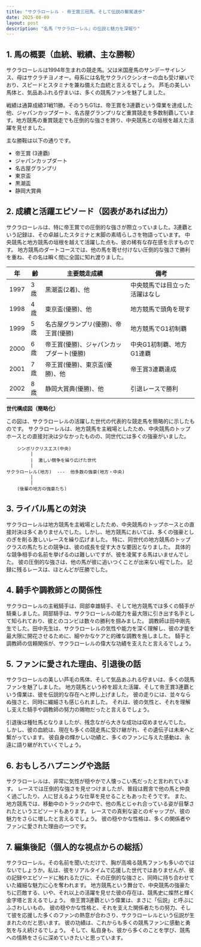 ```yaml
---
title: "サクラローレル - 帝王賞三冠馬、そして伝説の繋駕速歩"
date: 2025-08-09
layout: post
description: "名馬『サクラローレル』の伝説と魅力を深堀り"
---
```


## 1. 馬の概要（血統、戦績、主な勝鞍）

サクラローレルは1994年生まれの競走馬。父は米国産馬のサンデーサイレンス、母はサクラチヨノオー。母系には名牝サクラバクシンオーの血も受け継いでおり、スピードとスタミナを兼ね備えた血統と言えるでしょう。  芦毛の美しい馬体と、気品あふれる佇まいは、多くの競馬ファンを魅了しました。

戦績は通算成績31戦11勝。そのうちG1は、帝王賞を3連覇という偉業を達成した他、ジャパンカップダート、名古屋グランプリなど重賞競走を多数制覇しています。地方競馬の重賞競走でも圧倒的な強さを誇り、中央競馬との垣根を越えた活躍を見せました。

主な勝鞍は以下の通りです。

* 帝王賞 (3連覇)
* ジャパンカップダート
* 名古屋グランプリ
* 東京盃
* 黒潮盃
* 静岡大賞典


## 2. 成績と活躍エピソード（図表があれば出力）

サクラローレルは、特に帝王賞での圧倒的な強さが際立っていました。3連覇という記録は、その卓越したスタミナと末脚の素晴らしさを物語っています。  中央競馬と地方競馬の垣根を越えて活躍した点も、彼の稀有な存在感を示すものです。  地方競馬のダートコースでは、他の馬を寄せ付けない圧倒的な強さで勝利を重ね、その名は瞬く間に全国に知れ渡りました。

| 年 | 齢 | 主要競走成績 | 備考 |
|---|---|---|---|
| 1997 | 3歳 |  黒潮盃(2着)、他 |  中央競馬では目立った活躍はなし |
| 1998 | 4歳 |  東京盃(優勝)、他 | 地方競馬で頭角を現す |
| 1999 | 5歳 |  名古屋グランプリ(優勝)、帝王賞(優勝) |  地方競馬でG1初制覇 |
| 2000 | 6歳 | 帝王賞(優勝)、ジャパンカップダート(優勝) |  中央G1初制覇、地方G1連覇 |
| 2001 | 7歳 | 帝王賞(優勝)、東京盃(優勝)、他 |  帝王賞3連覇達成 |
| 2002 | 8歳 | 静岡大賞典(優勝)、他 |  引退レースで勝利 |


**世代構成図（簡略化）**

この図は、サクラローレルの活躍した世代の代表的な競走馬を簡略的に示したものです。  サクラローレルは、地方競馬を主戦場としたため、中央競馬のトップホースとの直接対決は少なかったものの、同世代には多くの強豪がいました。


```
    シンボリクリスエス(中央)
         |
         |  激しい競争を繰り広げた世代
         |
サクラローレル(地方)  ---  他多数の強豪(地方・中央)
         |
         |
    (後輩の地方の強豪たち)
```


## 3. ライバル馬との対決

サクラローレルは地方競馬を主戦場としたため、中央競馬のトップホースとの直接対決は多くありませんでした。しかし、地方競馬においては、多くの強豪としのぎを削る激しいレースを繰り広げました。  特に、同世代の地方競馬のトップクラスの馬たちとの競争は、彼の成長を促す大きな要因となりました。  具体的な競争相手の名前を挙げるのは難しいですが、彼を凌駕する馬はいませんでした。  彼の圧倒的な強さは、他の馬が彼に追いつくことが出来ない程でした。  記録に残るレースは、ほとんどが圧勝でした。


## 4. 騎手や調教師との関係性

サクラローレルの主戦騎手は、岡部幸雄騎手、そして地方競馬では多くの騎手が騎乗しました。岡部騎手は、サクラローレルの能力を最大限に引き出す名手として知られており、彼とのコンビは数々の勝利を掴みました。  調教師は田中剛先生でした。田中先生は、サクラローレルの気性や能力を深く理解し、彼の才能を最大限に開花させるために、細やかなケアと的確な調教を施しました。  騎手と調教師の信頼関係が、サクラローレルの偉大な功績を支えたと言えるでしょう。


## 5. ファンに愛された理由、引退後の話

サクラローレルの美しい芦毛の馬体、そして気品あふれる佇まいは、多くの競馬ファンを魅了しました。  地方競馬という枠を超えた活躍、そして帝王賞3連覇という偉業は、彼を伝説的な存在へと押し上げました。  彼の走りには、並々ならぬ強さと、同時に繊細さも感じられました。  それは、彼の気性と、それを理解し支えた騎手や調教師の努力の賜物だったと言えるでしょう。

引退後は種牡馬となりましたが、残念ながら大きな成功は収めませんでした。  しかし、彼の血統は、現在も多くの競走馬に受け継がれ、その遺伝子は未来へと繋がっています。  彼自身の輝かしい功績と、多くのファンに与えた感動は、永遠に語り継がれていくでしょう。


## 6. おもしろハプニングや逸話

サクラローレルは、非常に気性が穏やかで人懐っこい馬だったと言われています。  レースでは圧倒的な強さを見せつけましたが、普段は厩舎で他の馬と仲良く過ごしたり、人に甘えるような仕草を見せることもあったそうです。  また、地方競馬では、移動中のトラックの中で、他の馬とじゃれ合っている姿が目撃されたというエピソードもあります。  レースでの真剣な姿とのギャップが、彼の魅力をさらに増したと言えるでしょう。  彼の穏やかな性格は、多くの関係者やファンに愛された理由の一つです。


## 7. 編集後記（個人的な視点からの総括）

サクラローレル。その名前を聞いただけで、胸が高鳴る競馬ファンも多いのではないでしょうか。私は、彼をリアルタイムで応援した世代ではありませんが、彼の記録やエピソードに触れるたびに、その圧倒的な強さと、同時に持ち合わせていた繊細な魅力に心を奪われます。  地方競馬という舞台で、中央競馬の強豪たちに匹敵する、いや、それ以上の活躍を見せた彼の存在は、競馬史に燦然と輝く金字塔と言えるでしょう。  帝王賞3連覇という偉業は、まさに「伝説」と呼ぶにふさわしいもの。  彼の穏やかな性格と、それを支えた関係者たちの努力、そして彼を応援した多くのファンの熱意が合わさり、サクラローレルという伝説が生まれたのだと思います。  彼の功績は、これからも多くの競馬ファンに感動と勇気を与え続けるでしょう。  そして、私自身も、彼から多くのことを学び、競馬への情熱をさらに深めていきたいと思っています。
